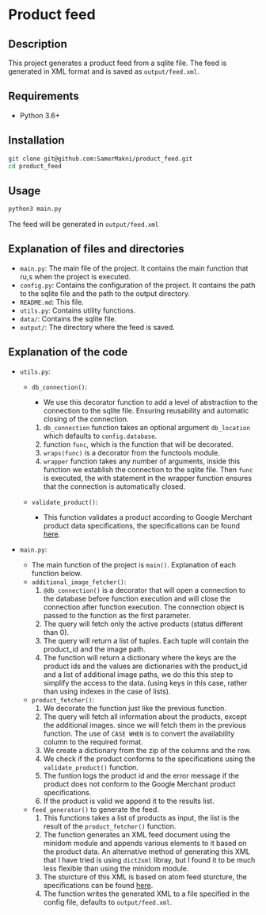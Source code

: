 # Product feed
## Description
This project generates a product feed from a sqlite file. The feed is generated in XML format and is saved as `output/feed.xml`.

## Requirements
- Python 3.6+

## Installation
```bash
git clone git@github.com:SamerMakni/product_feed.git
cd product_feed
```


## Usage
```bash
python3 main.py
```
The feed will be generated in `output/feed.xml`

## Explanation of files and directories
- `main.py`: The main file of the project. It contains the main function that ru,s when the project is executed.
- `config.py`: Contains the configuration of the project. It contains the path to the sqlite file and the path to the output directory.
- `README.md`: This file.
- `utils.py`: Contains utility functions.
- `data/`: Contains the sqlite file.
- `output/`: The directory where the feed is saved.

## Explanation of the code
- `utils.py`:
    - `db_connection()`:
        - We use this decorator function to add a level of abstraction to the connection to the sqlite file. Ensuring reusability and automatic closing of the connection.
        1. `db_connection` function takes an optional argument `db_location` which defaults to `config.database`.
        2. function `func`, which is the function that will be decorated.
        3. `wraps(func)` is a decorator from the functools module.
        4. `wrapper` function takes any number of arguments, inside this function we establish the connection to the sqlite file. Then `func` is executed, the with statement in the wrapper function ensures that the connection is automatically closed.

    - `validate_product()`:
        - This function validates a product according to Google Merchant product data specifications, the specifications can be found [here](https://support.google.com/merchants/answer/7052112?hl=en).

- `main.py`:
    - The main function of the project is `main()`. Explanation of each function below.
    - `additional_image_fetcher()`:
        1. `@db_connection()` is a decorator that will open a connection to the database before function execution and will close the connection after function execution. The connection object is passed to the function as the first parameter.
        2. The query will fetch only the active products (status different than 0).
        3. The query will return a list of tuples. Each tuple will contain the product_id and the image path.
        4. The function will return a dictionary where the keys are the product ids and the values are dictionaries with the product_id and a list of additional image paths, we do this this step to simplify the access to the data. (using keys in this case, rather than using indexes in the case of lists).
    - `product_fetcher()`:
        1. We decorate the function just like the previous function.
        2. The query will fetch all information about the products, except the additional images. since we will fetch them in the previous function. The use of `CASE WHEN` is to convert the availability column to the required format.
        3. We create a dictionary from the zip of the columns and the row.
        4. We check if the product conforms to the specifications using the `validate_product()` function.
        5. The funtion logs the product id and the error message if the product does not conform to the Google Merchant product specifications.
        5. If the product is valid we append it to the results list.
    - `feed_generator()` to generate the feed.
        1. This functions takes a list of products as input, the list is the result of the `product_fetcher()` function.
        2. The function generates an XML feed document using the minidom module and appends various elements to it based on the product data. An alternative method of generating this XML that I have tried is using `dict2xml` libray, but I found it to be much less flexible than using the minidom module.
        4. The sturcture of this XML is based on atom feed sturcture, the specifications can be found [here](https://validator.w3.org/feed/docs/atom.html).
        5. The function writes the generated XML to a file specified in the config file, defaults to `output/feed.xml`.
